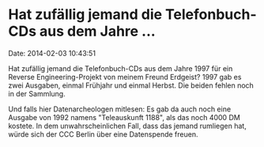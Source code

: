 Hat zufällig jemand die Telefonbuch-CDs aus dem Jahre \...
==========================================================

Date: 2014-02-03 10:43:51

Hat zufällig jemand die Telefonbuch-CDs aus dem Jahre 1997 für ein
Reverse Engineering-Projekt von meinem Freund Erdgeist? 1997 gab es zwei
Ausgaben, einmal Frühjahr und einmal Herbst. Die beiden fehlen noch in
der Sammlung.

Und falls hier Datenarcheologen mitlesen: Es gab da auch noch eine
Ausgabe von 1992 namens \"Teleauskunft 1188\", als das noch 4000 DM
kostete. In dem unwahrscheinlichen Fall, dass das jemand rumliegen hat,
würde sich der CCC Berlin über eine Datenspende freuen.
